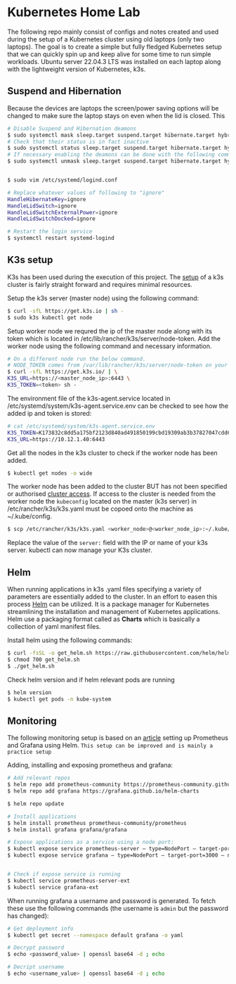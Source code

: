 # Kubernetes Home Lab

The following repo mainly consist of configs and notes created and used during the setup of a Kubernetes cluster using old laptops (only two laptops). The goal is to create a simple but fully fledged Kubernetes setup that we can quickly spin up and keep alive for some time to run simple workloads. Ubuntu server 22.04.3 LTS was installed on each laptop along with the lightweight version of Kubernetes, k3s.

## Suspend and Hibernation
Because the devices are laptops the screen/power saving options will be changed to make sure the laptop stays on even when the lid is closed. This 

```bash
# Disable Suspend and Hibernation deamons 
$ sudo systemctl mask sleep.target suspend.target hibernate.target hybrid-sleep.target
# Check that their status is in fact inactive 
$ sudo systemctl status sleep.target suspend.target hibernate.target hybrid-sleep.target
# If necessary enabling the deamons can be done with the following command:
$ sudo systemctl unmask sleep.target suspend.target hibernate.target hybrid-sleep.target


$ sudo vim /etc/systemd/logind.conf

# Replace whatever values of following to "ignore"
HandleHibernateKey=ignore
HandleLidSwitch=ignore
HandleLidSwitchExternalPower=ignore
HandleLidSwitchDocked=ignore

# Restart the login service
$ systemctl restart systemd-logind
```

## K3s setup
K3s has been used during the execution of this project. The [setup](https://k3s.io/) of a k3s cluster is fairly straight forward and requires minimal resources.   

Setup the k3s server (master node) using the following command:
```bash
$ curl -sfL https://get.k3s.io | sh - 
$ sudo k3s kubectl get node 
```

Setup worker node we requred the ip of the master node along with its token which is located in /etc/lib/rancher/k3s/server/node-token. Add the worker node using the following command and necessary information.
```bash
# On a different node run the below command. 
# NODE_TOKEN comes from /var/lib/rancher/k3s/server/node-token on your server (master node)
$ curl -sfL https://get.k3s.io/ | \
K3S_URL=https://<master_node_ip>:6443 \
K3S_TOKEN=<token> sh -
```

The environment file of the k3s-agent.service located in /etc/systemd/system/k3s-agent.service.env can be checked to see how the added ip and token is stored:

```bash
# cat /etc/systemd/system/k3s-agent.service.env
K3S_TOKEN=K173832c8dd5a175bf2123d840ad491850199cbd19309ab3b37827047cdd6319b04::server:faddf0a734d338cd66d4ab19fb4bed73
K3S_URL=https://10.12.1.40:6443
```

Get all the nodes in the k3s cluster to check if the worker node has been added.
```bash
$ kubectl get nodes -o wide
```

The worker node has been added to the cluster BUT has not been specified or authorised [cluster access](https://docs.k3s.io/cluster-access). If access to the cluster is needed from the worker node the `kubeconfig` located on the master (k3s server) in /etc/rancher/k3s/k3s.yaml must be copoed onto the machine as ~/.kube/config.

```bash
$ scp /etc/rancher/k3s/k3s.yaml <worker_node>@<worker_node_ip>:~/.kube/config
```

Replace the value of the `server:` field with the IP or name of your k3s server. kubectl can now manage your K3s cluster.


## Helm
When running applications in k3s .yaml files specifying a variety of parameters are essentially added to the cluster. In an effort to easen this process [Helm](https://helm.sh/) can be utilized. It is a package manager for Kubernetes streamlining the installation and management of Kubernetes applications.
Helm use a packaging format called as **Charts** which is basically a collection of yaml manifest files.

Install helm using the following commands:
```bash
$ curl -fsSL -o get_helm.sh https://raw.githubusercontent.com/helm/helm/main/scripts/get-helm-3 
$ chmod 700 get_helm.sh
$ ./get_helm.sh
```

Check helm version and if helm relevant pods are running
```bash
$ helm version
$ kubectl get pods -n kube-system
```

## Monitoring
The following monitoring setup is based on an [article](https://medium.com/globant/setup-prometheus-and-grafana-monitoring-on-kubernetes-cluster-using-helm-3484efd85891) setting up Prometheus and Grafana using Helm. `This setup can be improved and is mainly a practice setup`

Adding, installing and exposing prometheus and grafana:
```bash
# Add relevant repos
$ helm repo add prometheus-community https://prometheus-community.github.io/helm-charts
$ helm repo add grafana https://grafana.github.io/helm-charts

$ helm repo update

# Install applications
$ helm install prometheus prometheus-community/prometheus
$ helm install grafana grafana/grafana

# Expose applications as a service using a node port:
$ kubectl expose service prometheus-server — type=NodePort — target-port=9090 — name=prometheus-server-ext
$ kubectl expose service grafana — type=NodePort — target-port=3000 — name=grafana-ext


# Check if expose service is running
$ kubectl service prometheus-server-ext
$ kubectl service grafana-ext
```

When running grafana a username and password is generated. To fetch these use the following commands (the username is `admin` but the password has changed):
```bash
# Get deployment info
$ kubectl get secret --namespace default grafana -o yaml

# Decrypt password
$ echo <password_value> | openssl base64 -d ; echo

# Decript username
$ echo <username_value> | openssl base64 -d ; echo
```
